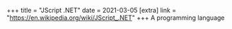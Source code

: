 +++
title = "JScript .NET"
date = 2021-03-05
[extra]
link = "https://en.wikipedia.org/wiki/JScript_.NET"
+++
A programming language

